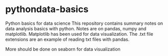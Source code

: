 # pythondata-basics
Python basics for data science
This repository contains summary notes on data analysis basics with python. Notes are on pandas, numpy and matplotlib. Matplotlib has been used for data visualization. The .txt file extensions are an example of reading txt files with pandas.

More should be done on seaborn for data visualization
